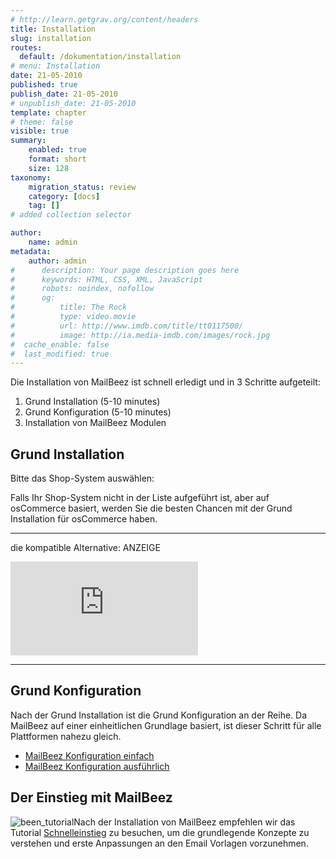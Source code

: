 ```yaml
---
# http://learn.getgrav.org/content/headers
title: Installation
slug: installation
routes:
  default: /dokumentation/installation
# menu: Installation
date: 21-05-2010
published: true
publish_date: 21-05-2010
# unpublish_date: 21-05-2010
template: chapter
# theme: false
visible: true
summary:
    enabled: true
    format: short
    size: 128
taxonomy:
    migration_status: review
    category: [docs]
    tag: []
# added collection selector

author:
    name: admin
metadata:
    author: admin
#      description: Your page description goes here
#      keywords: HTML, CSS, XML, JavaScript
#      robots: noindex, nofollow
#      og:
#          title: The Rock
#          type: video.movie
#          url: http://www.imdb.com/title/tt0117500/
#          image: http://ia.media-imdb.com/images/rock.jpg
#  cache_enable: false
#  last_modified: true
---
```


Die Installation von MailBeez ist schnell erledigt und in 3 Schritte aufgeteilt:

1. Grund Installation (5-10 minutes)
2. Grund Konfiguration (5-10 minutes)
3. Installation von MailBeez Modulen

## Grund Installation

Bitte das Shop-System auswählen:


Falls Ihr Shop-System nicht in der Liste aufgeführt ist, aber auf osCommerce basiert, werden Sie die besten Chancen mit der Grund Installation für osCommerce haben.

- - - - - -

die kompatible Alternative: ANZEIGE   
  
[![commerce:seo Die Onlineshop Software](https://www.commerce-seo.de/partnerportal/view.php?partnerid=cf001&bannerid=26 "commerce:seo Die Onlineshop Software")](https://www.commerce-seo.de/partnerportal/partnerdoor.php?partnerid=cf001&bannerid=26)

- - - - - -

## Grund Konfiguration

Nach der Grund Installation ist die Grund Konfiguration an der Reihe. Da MailBeez auf einer einheitlichen Grundlage basiert, ist dieser Schritt für alle Plattformen nahezu gleich.

- [MailBeez Konfiguration einfach](/dokumentation/tutorials/mailbeez-konfiguration-einfach/)
- [MailBeez Konfiguration ausführlich](/dokumentation/tutorials/mailbeez-konfiguration-ausfuehrlich/)

## Der Einstieg mit MailBeez

![](http://www.mailbeez.com/wp-content/uploads/2010/11/been_tutorial.png "been_tutorial")Nach der Installation von MailBeez empfehlen wir das Tutorial [Schnelleinstieg](/dokumentation/tutorials/schnelleinstieg/) zu besuchen, um die grundlegende Konzepte zu verstehen und erste Anpassungen an den Email Vorlagen vorzunehmen.
